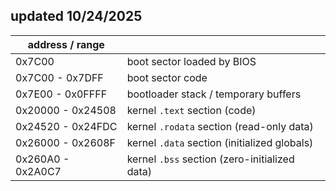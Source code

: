 ## updated 10/24/2025

| address / range   |                                               |
| ----------------- | --------------------------------------------- |
| 0x7C00            | boot sector loaded by BIOS                    |
| 0x7C00 - 0x7DFF   | boot sector code                              |
| 0x7E00 - 0x0FFFF  | bootloader stack / temporary buffers          |
| 0x20000 - 0x24508 | kernel `.text` section (code)                 |
| 0x24520 - 0x24FDC | kernel `.rodata` section (read-only data)     |
| 0x26000 - 0x2608F | kernel `.data` section (initialized globals)  |
| 0x260A0 - 0x2A0C7 | kernel `.bss` section (zero-initialized data) |
